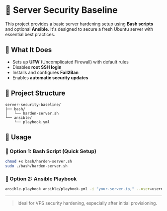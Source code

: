 # 🔐 Server Security Baseline

This project provides a basic server hardening setup using **Bash scripts** and optional **Ansible**. It's designed to secure a fresh Ubuntu server with essential best practices.

## 🎯 What It Does

- Sets up **UFW** (Uncomplicated Firewall) with default rules
- Disables **root SSH login**
- Installs and configures **Fail2Ban**
- Enables **automatic security updates**

## 📂 Project Structure

```
server-security-baseline/
├── bash/
│   └── harden-server.sh
└── ansible/
    └── playbook.yml
```

## 🚀 Usage

### 🔧 Option 1: Bash Script (Quick Setup)

```bash
chmod +x bash/harden-server.sh
sudo ./bash/harden-server.sh
```

### 🧰 Option 2: Ansible Playbook

```bash
ansible-playbook ansible/playbook.yml -i "your.server.ip," --user=username --ask-pass --ask-become-pass
```

---

> Ideal for VPS security hardening, especially after initial provisioning.

